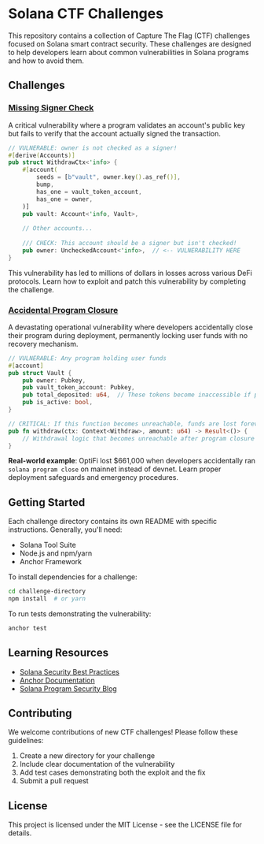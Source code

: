 # Solana CTF Challenges

This repository contains a collection of Capture The Flag (CTF) challenges focused on Solana smart contract security. These challenges are designed to help developers learn about common vulnerabilities in Solana programs and how to avoid them.

## Challenges

### [Missing Signer Check](./missing-signer-check/)

A critical vulnerability where a program validates an account's public key but fails to verify that the account actually signed the transaction.

```rust
// VULNERABLE: owner is not checked as a signer!
#[derive(Accounts)]
pub struct WithdrawCtx<'info> {
    #[account(
        seeds = [b"vault", owner.key().as_ref()],
        bump,
        has_one = vault_token_account,
        has_one = owner,
    )]
    pub vault: Account<'info, Vault>,
    
    // Other accounts...
    
    /// CHECK: This account should be a signer but isn't checked!
    pub owner: UncheckedAccount<'info>,  // <-- VULNERABILITY HERE
}
```

This vulnerability has led to millions of dollars in losses across various DeFi protocols. Learn how to exploit and patch this vulnerability by completing the challenge.

### [Accidental Program Closure](./solana-program-close/)

A devastating operational vulnerability where developers accidentally close their program during deployment, permanently locking user funds with no recovery mechanism.

```rust
// VULNERABLE: Any program holding user funds
#[account]
pub struct Vault {
    pub owner: Pubkey,
    pub vault_token_account: Pubkey,
    pub total_deposited: u64,  // These tokens become inaccessible if program closes
    pub is_active: bool,
}

// CRITICAL: If this function becomes unreachable, funds are lost forever
pub fn withdraw(ctx: Context<Withdraw>, amount: u64) -> Result<()> {
    // Withdrawal logic that becomes unreachable after program closure
}
```

**Real-world example**: OptiFi lost $661,000 when developers accidentally ran `solana program close` on mainnet instead of devnet. Learn proper deployment safeguards and emergency procedures.

## Getting Started

Each challenge directory contains its own README with specific instructions. Generally, you'll need:

- Solana Tool Suite
- Node.js and npm/yarn
- Anchor Framework

To install dependencies for a challenge:

```bash
cd challenge-directory
npm install  # or yarn
```

To run tests demonstrating the vulnerability:

```bash
anchor test
```

## Learning Resources

- [Solana Security Best Practices](https://docs.solana.com/developing/programming-model/overview)
- [Anchor Documentation](https://docs.rs/anchor-lang/latest/anchor_lang/)
- [Solana Program Security Blog](https://blog.neodyme.io/posts/solana_common_security_issues)

## Contributing

We welcome contributions of new CTF challenges! Please follow these guidelines:
1. Create a new directory for your challenge
2. Include clear documentation of the vulnerability
3. Add test cases demonstrating both the exploit and the fix
4. Submit a pull request

## License

This project is licensed under the MIT License - see the LICENSE file for details. 